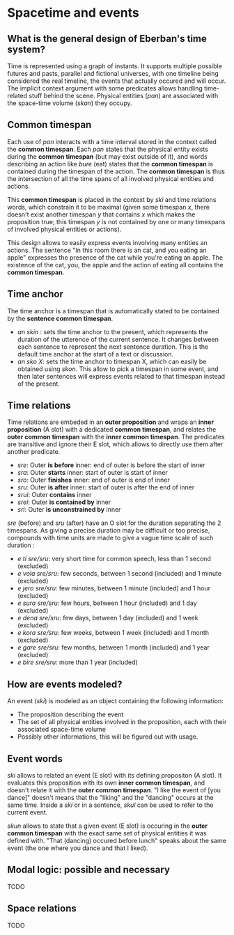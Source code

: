 # Spacetime and events

## What is the general design of Eberban's time system?

Time is represented using a graph of instants. It supports multiple possible futures and pasts,
parallel and fictional universes, with one timeline being considered the real timeline, the events
that actually occured and will occur. The implicit context argument with some predicates allows
handling time-related stuff behind the scene. Physical entities (*pan*) are associated with the
space-time volume (*skan*) they occupy.

## Common timespan

Each use of *pan* interacts with a time interval stored in the context called the **common
timespan**. Each *pan* states that the physical entity exists during the **common timespan** (but
may exist outside of it), and words describing an action like *bure* (eat) states that the **common
timespan** is contained during the timespan of the action. The **common timespan** is thus the
intersection of all the time spans of all involved physical entities and actions.

This **common timespan** is placed in the context by *ski* and time relations words, which constrain
it to be maximal (given some timespan *x*, there doesn't exist another timespan *y* that contains
*x* which makes the proposition true; this timespan *y* is not contained by one or many timespans of
involved physical entities or actions).

This design allows to easily express events involving many entities an actions. The sentence "In
this room there is an cat, and you eating an apple" expresses the presence of the cat while you're
eating an apple. The existence of the cat, you, the apple and the action of eating all contains the
**common timespan**.

## Time anchor

The time anchor is a timespan that is automatically stated to be contained by the **sentence
common timespan**.

- *an skin* : sets the time anchor to the present, which represents the duration of the utterence of
  the current sentence. It changes between each sentence to represent the next sentence duration.
  This is the default time anchor at the start of a text or discussion.
- *an sko X*: sets the time anchor to timespan X, which can easily be obtained using *skon*. This
  allow to pick a timespan in some event, and then  later sentences will express events related to
  that timespan instead of the present.

## Time relations

Time relations are embeded in an **outer proposition** and wraps an **inner proposition** (A slot)
with a dedicated **common timespan**, and relates the **outer common timespan** with the **inner
common timespan**. The predicates are transitive and ignore their E slot, which allows to directly
use them after another predicate.

- *sre*: Outer **is before** inner: end of outer is before the start of inner
- *sra*: Outer **starts** inner: start of outer is start of inner
- *sro*: Outer **finishes** inner: end of outer is end of inner
- *sru*: Outer **is after** inner: start of outer is after the end of inner
- *srui*: Outer **contains** inner
- *srei*: Outer **is contained by** inner
- *sri*: Outer **is unconstrained by** inner

*sre* (before) and *sru* (after) have an O slot for the duration separating the 2 timespans. As
giving a precise duration may be difficult or too precise, compounds with time units are made to
give a vague time scale of such duration :

- *e ti sre/sru*: very short time for common speech, less than 1 second (excluded)
- *e vola sre/sru*: few seconds, between 1 second (included) and 1 minute (excluded)
- *e jero sre/sru*: few minutes, between 1 minute (included) and 1 hour (excluded)
- *e sura sre/sru*: few hours, between 1 hour (included) and 1 day (excluded)
- *e dena sre/sru*: few days, between 1 day (included) and 1 week (excluded)
- *e kora sre/sru*: few weeks, between 1 week (included) and 1 month (excluded)
- *e gare sre/sru*: few months, between 1 month (included) and 1 year (excluded)
- *e bire sre/sru*: more than 1 year (included)

## How are events modeled?

An event (*ski*) is modeled as an object containing the following information:
- The proposition describing the event
- The set of all physical entities involved in the proposition, each with their associated
  space-time volume
- Possibly other informations, this will be figured out with usage.

## Event words

*ski* allows to related an event (E slot) with its defining propositon (A slot). It evaluates this
proposition with its own **inner common timespan**, and doesn't relate it with the **outer common
timespan**. "I like the event of [you dance]" doesn't means that the "liking" and the "dancing"
occurs at the same time. Inside a *ski* or in a sentence, *skul* can be used to refer to the
current event.

*skun* allows to state that a given event (E slot) is occuring in the **outer common timespan** with
the exact same set of physical entities it was defined with. "That (dancing) occured before lunch"
speaks about the same event (the one where you dance and that I liked).

## Modal logic: possible and necessary

TODO

## Space relations

TODO